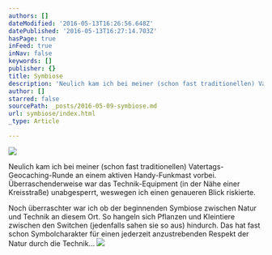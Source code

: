 ```yaml
---
authors: []
dateModified: '2016-05-13T16:26:56.648Z'
datePublished: '2016-05-13T16:27:14.703Z'
hasPage: true
inFeed: true
inNav: false
keywords: []
publisher: {}
title: Symbiose
description: 'Neulich kam ich bei meiner (schon fast traditionellen) Vatertags-Geocaching-Runde an einem aktiven Handy-Funkmast vorbei. Überraschenderweise war das Technik-Equipment (in der Nähe einer Kreisstraße) unabgesperrt, weswegen ich einen genaueren Blick riskierte.'
author: []
starred: false
sourcePath: _posts/2016-05-09-symbiose.md
url: symbiose/index.html
_type: Article

---
```

![](https://the-grid-user-content.s3-us-west-2.amazonaws.com/cb78e38c-ccd5-4f27-9b0e-28bc92d2c6a3.jpg)

Neulich kam ich bei meiner (schon fast traditionellen) Vatertags-Geocaching-Runde an einem aktiven Handy-Funkmast vorbei. Überraschenderweise war das Technik-Equipment (in der Nähe einer Kreisstraße) unabgesperrt, weswegen ich einen genaueren Blick riskierte.

Noch überraschter war ich ob der beginnenden Symbiose zwischen Natur und Technik an diesem Ort. So hangeln sich Pflanzen und Kleintiere zwischen den Switchen (jedenfalls sahen sie so aus) hindurch. Das hat fast schon Symbolcharakter für einen jederzeit anzustrebenden Respekt der Natur durch die Technik...
![](https://the-grid-user-content.s3-us-west-2.amazonaws.com/33f4836c-31d8-4b90-85b4-72bf0d24f8bd.jpg)
